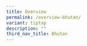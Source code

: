 ```yaml
---
title: Overview
permalink: /overview-bhutan/
variant: tiptap
description: ""
third_nav_title: Bhutan
---
```

